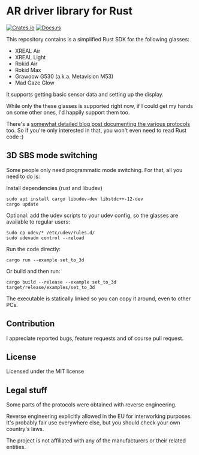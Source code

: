 # AR driver library for Rust
[![Crates.io](https://img.shields.io/crates/v/ar-drivers.svg)](https://crates.io/crates/ar-drivers)
[![Docs.rs](https://docs.rs/ar-drivers/badge.svg)](https://docs.rs/ar-drivers)

This repository contains is a simplified Rust SDK for the following glasses:

* XREAL Air
* XREAL Light
* Rokid Air
* Rokid Max
* Grawoow G530 (a.k.a. Metavision M53)
* Mad Gaze Glow

It supports getting basic sensor data and setting up the display.

While only the these glasses is supported right now, if I could get my hands on some other
ones, I'd happily support them too.

There's a [somewhat detailed blog post documenting the various protocols](https://voidcomputing.hu/blog/good-bad-ugly/)
too. So if you're only interested in that, you won't even need to read Rust code :)

## 3D SBS mode switching

Some people only need programmatic mode switching. For that, all you need to do is:

Install dependencies (rust and libudev)

```
sudo apt install cargo libudev-dev libstdc++-12-dev
cargo update
```

Optional: add the udev scripts to your udev config, so the glasses are available to regular
users:

```
sudo cp udev/* /etc/udev/rules.d/
sudo udevadm control --reload
```

Run the code directly:

```
cargo run --example set_to_3d
```

Or build and then run:

```
cargo build --release --example set_to_3d
target/release/examples/set_to_3d
```

The executable is statically linked so you can copy it around, even to other PCs.


## Contribution

I appreciate reported bugs, feature requests and of course pull request.

## License

Licensed under the MIT license

## Legal stuff

Some parts of the protocols were obtained with reverse engineering.

Reverse engineering explicitly allowed in the EU for interworking purposes.
It's probably fair use everywhere else, but you should check your own
country's laws.

The project is not affiliated with any of the manufacturers or their related entities.
